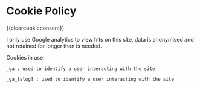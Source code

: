 # Cookie Policy
{{clearcookieconsent}}

I only use Google analytics to view hits on this site,
data is anonymised and not retained for longer than is needed.

Cookies in use:

```
_ga : used to identify a user interacting with the site
```

```
_ga_[slug] : used to identify a user interacting with the site
```
